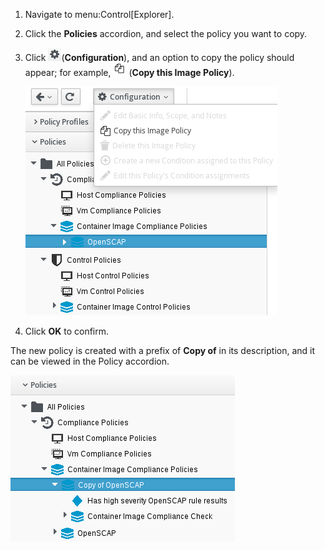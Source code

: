 1.  Navigate to menu:Control\[Explorer\].

2.  Click the **Policies** accordion, and select the policy you want to
    copy.

3.  Click ![image](/images/1847.png)(**Configuration**), and an option
    to copy the policy should appear; for example,
    ![image](/images/1859.png) (**Copy this Image Policy**).

    ![image](/images/1860.png)

4.  Click **OK** to confirm.

The new policy is created with a prefix of **Copy of** in its
description, and it can be viewed in the Policy accordion.

![image](/images/1860-cppolicy.png)
